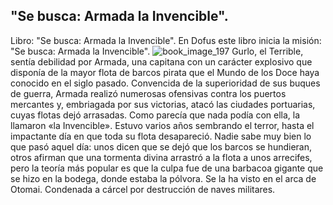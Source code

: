 ## "Se busca: Armada la Invencible".
Libro: "Se busca: Armada la Invencible".
En Dofus este libro inicia la misión: "Se busca: Armada la Invencible".
![book_image_197](https://media.discordapp.net/attachments/1105643336989159555/1105647905907417229/197.jpg)
Gurlo, el Terrible, sentía debilidad por Armada, una capitana con un carácter explosivo que disponía de la mayor flota de barcos pirata que el Mundo de los Doce haya conocido en el siglo pasado. Convencida de la superioridad de sus buques de guerra, Armada realizó numerosas ofensivas contra los puertos mercantes y, embriagada por sus victorias, atacó las ciudades portuarias, cuyas flotas dejó arrasadas. Como parecía que nada podía con ella, la llamaron «la Invencible».
Estuvo varios años sembrando el terror, hasta el impactante día en que toda su flota desapareció. Nadie sabe muy bien lo que pasó aquel día: unos dicen que se dejó que los barcos se hundieran, otros afirman que una tormenta divina arrastró a la flota a unos arrecifes, pero la teoría más popular es que la culpa fue de una barbacoa gigante que se hizo en la bodega, donde estaba la pólvora.
Se la ha visto en el arca de Otomai.
Condenada a cárcel por destrucción de naves militares.